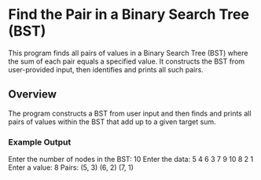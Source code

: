 # Find the Pair in a Binary Search Tree (BST)
This program finds all pairs of values in a Binary Search Tree (BST) where the sum of each pair equals a specified value. It constructs the BST from user-provided input, then identifies and prints all such pairs.

## Overview
The program constructs a BST from user input and then finds and prints all pairs of values within the BST that add up to a given target sum.

### Example Output
Enter the number of nodes in the BST: 10
Enter the data: 5 4 6 3 7 9 10 8 2 1
Enter a value: 8
Pairs: (5, 3) (6, 2) (7, 1)
